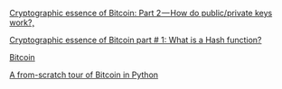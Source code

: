 [Cryptographic essence of Bitcoin: Part 2 — How do public/private keys work?,](https://hackernoon.com/cryptographic-essence-of-bitcoin-part-2-how-do-public-private-keys-work-2c52d6bc8406)

[Cryptographic essence of Bitcoin part # 1: What is a Hash function?](https://hackernoon.com/cryptographic-essence-of-bitcoin-part-1-what-is-a-hash-function-f468e7f72daa)

[Bitcoin](https://www.microstrategy.com/en/bitcoin)

[A from-scratch tour of Bitcoin in Python](https://karpathy.github.io/2021/06/21/blockchain/)
